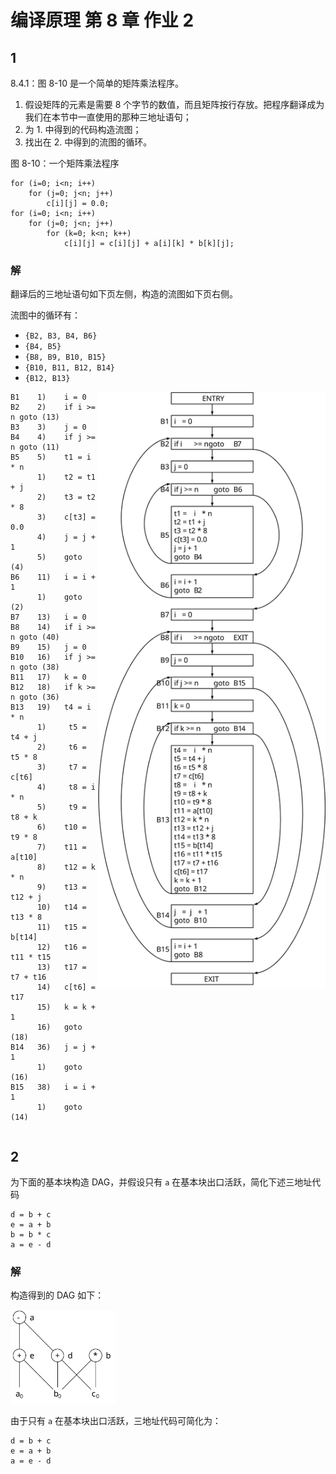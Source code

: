 # 编译原理 第 8 章 作业 2

## 1
8.4.1：图 8-10 是一个简单的矩阵乘法程序。

1. 假设矩阵的元素是需要 8 个字节的数值，而且矩阵按行存放。把程序翻译成为我们在本节中一直使用的那种三地址语句；  
2. 为 1. 中得到的代码构造流图；  
3. 找出在 2. 中得到的流图的循环。

图 8-10：一个矩阵乘法程序
```
for (i=0; i<n; i++)
    for (j=0; j<n; j++)
        c[i][j] = 0.0;
for (i=0; i<n; i++)
    for (j=0; j<n; j++)
        for (k=0; k<n; k++)
            c[i][j] = c[i][j] + a[i][k] * b[k][j];
```

### 解

翻译后的三地址语句如下页左侧，构造的流图如下页右侧。

流图中的循环有：
* `{B2, B3, B4, B6}`
* `{B4, B5}`
* `{B8, B9, B10, B15}`  
* `{B10, B11, B12, B14}`
* `{B12, B13}`

<div style="page-break-after: always;"></div>

<img src="./2-1.svg" style="width: 26em; float: right;">

```
B1    1)    i = 0
B2    2)    if i >= n goto (13)
B3    3)    j = 0
B4    4)    if j >= n goto (11)
B5    5)    t1 = i * n
      1)    t2 = t1 + j
      2)    t3 = t2 * 8
      3)    c[t3] = 0.0
      4)    j = j + 1
      5)    goto (4)
B6    11)   i = i + 1
      1)    goto (2)
B7    13)   i = 0
B8    14)   if i >= n goto (40)
B9    15)   j = 0
B10   16)   if j >= n goto (38)
B11   17)   k = 0
B12   18)   if k >= n goto (36)
B13   19)   t4 = i * n
      1)     t5 = t4 + j
      2)     t6 = t5 * 8
      3)     t7 = c[t6]
      4)     t8 = i * n
      5)     t9 = t8 + k
      6)    t10 = t9 * 8
      7)    t11 = a[t10]
      8)    t12 = k * n
      9)    t13 = t12 + j
      10)   t14 = t13 * 8
      11)   t15 = b[t14]
      12)   t16 = t11 * t15
      13)   t17 = t7 + t16
      14)   c[t6] = t17
      15)   k = k + 1
      16)   goto (18)
B14   36)   j = j + 1
      1)    goto (16)
B15   38)   i = i + 1
      1)    goto (14)

```

<div style="clear: both; page-break-after: always;"></div>

## 2
为下面的基本块构造 DAG，并假设只有 `a` 在基本块出口活跃，简化下述三地址代码
```
d = b + c
e = a + b
b = b * c
a = e - d
```

### 解

构造得到的 DAG 如下：

<img src="./2-2.svg" style="width: 12em;">

由于只有 `a` 在基本块出口活跃，三地址代码可简化为：

```
d = b + c
e = a + b
a = e - d
```

